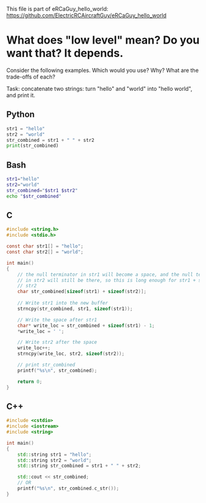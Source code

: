 This file is part of eRCaGuy_hello_world: https://github.com/ElectricRCAircraftGuy/eRCaGuy_hello_world


# What does "low level" mean? Do you want that? It depends. 

Consider the following examples. Which would you use? Why? What are the trade-offs of each?

Task: concatenate two strings: turn "hello" and "world" into "hello world", and print it.


## Python

```py
str1 = "hello"
str2 = "world"
str_combined = str1 + " " + str2
print(str_combined)
```


## Bash

```bash
str1="hello"
str2="world"
str_combined="$str1 $str2"
echo "$str_combined"
```


## C

```c
#include <string.h>
#include <stdio.h>

const char str1[] = "hello";
const char str2[] = "world";

int main()
{
    // the null terminator in str1 will become a space, and the null terminator
    // in str2 will still be there, so this is long enough for str1 + space +
    // str2
    char str_combined[sizeof(str1) + sizeof(str2)];
    
    // Write str1 into the new buffer
    strncpy(str_combined, str1, sizeof(str1));

    // Write the space after str1
    char* write_loc = str_combined + sizeof(str1) - 1;
    *write_loc = ' ';

    // Write str2 after the space
    write_loc++;
    strncpy(write_loc, str2, sizeof(str2));

    // print str_combined
    printf("%s\n", str_combined);

    return 0;
}
```


## C++

```cpp
#include <cstdio>
#include <iostream>
#include <string>

int main()
{
    std::string str1 = "hello";
    std::string str2 = "world";
    std::string str_combined = str1 + " " + str2;

    std::cout << str_combined;
    // OR
    printf("%s\n", str_combined.c_str());
}
```
